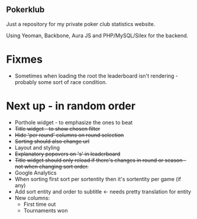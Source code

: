 ## Pokerklub

Just a repository for my private poker club statistics website.

Using Yeoman, Backbone, Aura JS and PHP/MySQL/Silex for the backend.

# Fixmes

 * Sometimes when loading the root the leaderboard isn't rendering - probably some sort of race condition.

# Next up - in random order

 * Porthole widget - to emphasize the ones to beat
 * ~~Title widget - to show chosen filter~~
 * ~~Hide 'per round' columns on round selection~~
 * ~~Sorting should also change url~~
 * Layout and styling
 * ~~Explanatory popovers on <th>'s' in leaderboard~~
 * ~~Title widget should only reload if there's changes in round or season - not when changing sort order.~~
 * Google Analytics
 * When sorting first sort per sortentity then it's sortentity per game (if any)
 * Add sort entity and order to subtitle <- needs pretty translation for entity
 * New columns:
 	* First time out
 	* Tournaments won